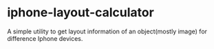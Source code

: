 # iphone-layout-calculator
A simple utility to get layout information of an object(mostly image) for difference Iphone devices.
